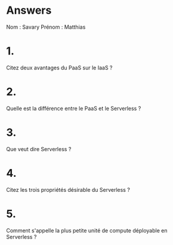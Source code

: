 # Answers

Nom : Savary 
Prénom : Matthias

# 1.
Citez deux avantages du PaaS sur le IaaS ?

# 2.
Quelle est la différence entre le PaaS et le Serverless ?

# 3.
Que veut dire Serverless ?

# 4.
Citez les trois propriétés désirable du Serverless ?

# 5.
Comment s'appelle la plus petite unité de compute déployable en Serverless ?
